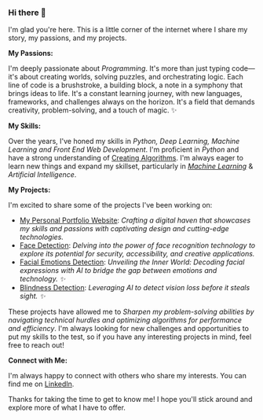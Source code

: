### Hi there 👋
  I'm glad you're here. This is a little corner of the internet where I share my story, my passions, and my projects.


**My Passions:**



I'm deeply passionate about *Programming*. It's more than just typing code—it's about creating worlds, solving puzzles, and orchestrating logic. Each line of code is a brushstroke, a building block, a note in a symphony that brings ideas to life. It's a constant learning journey, with new languages, frameworks, and challenges always on the horizon. It's a field that demands creativity, problem-solving, and a touch of magic. ✨


**My Skills:**



Over the years, I've honed my skills in *Python, Deep Learning, Machine Learning and Front End Web Development*. I'm proficient in *Python* and have a strong understanding of [Creating Algorithms](https://github.com/gandharvk422/Machine_Learning_A-Z). I'm always eager to learn new things and expand my skillset, particularly in *[Machine Learning](https://github.com/gandharvk422/Machine_Learning_A-Z)* & *Artificial Intelligence*.

**My Projects:**



I'm excited to share some of the projects I've been working on:

* [My Personal Portfolio Website](https://github.com/gandharvk422/Portfolio): *Crafting a digital haven that showcases my skills and passions with captivating design and cutting-edge technologies.*
* [Face Detection](https://github.com/gandharvk422/Face-Detection): *Delving into the power of face recognition technology to explore its potential for security, accessibility, and creative applications.*
* [Facial Emotions Detection](https://github.com/gandharvk422/Facial_Emotions_Detection): *Unveiling the Inner World: Decoding facial expressions with AI to bridge the gap between emotions and technology. ✨*
* [Blindness Detection](https://github.com/gandharvk422/Blindness_Detection): *Leveraging AI to detect vision loss before it steals sight. ️️✨*

These projects have allowed me to *Sharpen my problem-solving abilities by navigating technical hurdles and optimizing algorithms for performance and efficiency*. I'm always looking for new challenges and opportunities to put my skills to the test, so if you have any interesting projects in mind, feel free to reach out!

**Connect with Me:**



I'm always happy to connect with others who share my interests. You can find me on [LinkedIn](https://linkedin/in/gandharvk422).

Thanks for taking the time to get to know me! I hope you'll stick around and explore more of what I have to offer.
